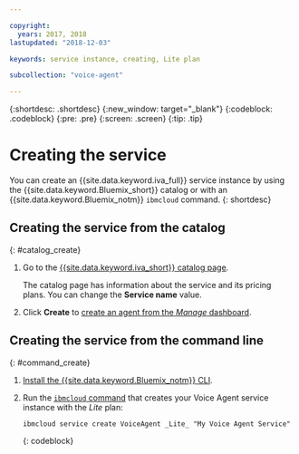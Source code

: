 ```yaml
---

copyright:
  years: 2017, 2018
lastupdated: "2018-12-03"

keywords: service instance, creating, Lite plan

subcollection: "voice-agent"

---
```


{:shortdesc: .shortdesc}
{:new_window: target="_blank"}
{:codeblock: .codeblock}
{:pre: .pre}
{:screen: .screen}
{:tip: .tip}


# Creating the service

You can create an {{site.data.keyword.iva_full}} service instance by using the {{site.data.keyword.Bluemix_short}} catalog or with an {{site.data.keyword.Bluemix_notm}} `ibmcloud` command.
{: shortdesc}


## Creating the service from the catalog
{: #catalog_create}

1. Go to the [{{site.data.keyword.iva_short}} catalog page](https://cloud.ibm.com/catalog/voice-agent-with-watson).

   The catalog page has information about the service and its pricing plans. You can change the **Service name** value.

2. Click **Create** to [create an agent from the _Manage_ dashboard](/docs/voice-agent?topic=voice-agent-config_instance#config_instance).

## Creating the service from the command line
{: #command_create}

1. [Install the {{site.data.keyword.Bluemix_notm}} CLI](/docs/cli?topic=cloud-cli-install-ibmcloud-cli).

2. Run the [`ibmcloud` command](/docs/cli/idt?topic=cloud-cli-idt-cli#idt-cli) that creates your Voice Agent service instance with the _Lite_ plan:

   ```
   ibmcloud service create VoiceAgent _Lite_ "My Voice Agent Service"
   ```
   {: codeblock}
